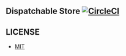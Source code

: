 Dispatchable Store [![CircleCI](https://circleci.com/gh/MaxMEllon/dispatchable-store.svg?style=svg)](https://circleci.com/gh/MaxMEllon/dispatchable-store)
---

LICENSE
---
- [MIT](./LICENSE.txt)
